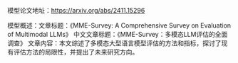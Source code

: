 模型论文地址：https://arxiv.org/abs/2411.15296

模型概述：文章标题：《MME-Survey: A Comprehensive Survey on Evaluation of Multimodal LLMs》
中文文章标题：《MME-Survey：多模态LLM评估的全面调查》
文章内容：本文综述了多模态大型语言模型评估的方法和指标，探讨了现有评估方法的局限性，并提出了未来研究方向。
